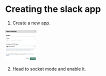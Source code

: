 # Creating the slack app 

1. Create a new app.

<img src="docs/images/step1.png" width="100" height="100" />

2. Head to socket mode and enable it.
